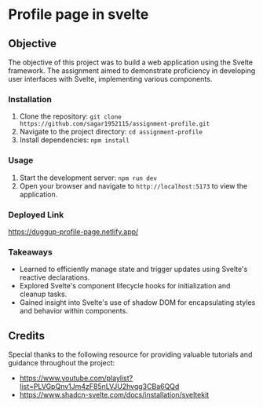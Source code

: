 # Profile page in svelte

## Objective

The objective of this project was to build a web application using the Svelte framework. The assignment aimed to demonstrate proficiency in developing user interfaces with Svelte, implementing various components.

### Installation

1. Clone the repository: `git clone https://github.com/sagar1952115/assignment-profile.git`
2. Navigate to the project directory: `cd assignment-profile`
3. Install dependencies: `npm install`

### Usage

1. Start the development server: `npm run dev`
2. Open your browser and navigate to `http://localhost:5173` to view the application.

### Deployed Link

https://duggup-profile-page.netlify.app/

### Takeaways

- Learned to efficiently manage state and trigger updates using Svelte's reactive declarations.
- Explored Svelte's component lifecycle hooks for initialization and cleanup tasks.
- Gained insight into Svelte's use of shadow DOM for encapsulating styles and behavior within components.

## Credits

Special thanks to the following resource for providing valuable tutorials and guidance throughout the project:

- https://www.youtube.com/playlist?list=PLVGpQnv1Jm4zF85nLVJU2hvqg3CBa6QQd
- https://www.shadcn-svelte.com/docs/installation/sveltekit
